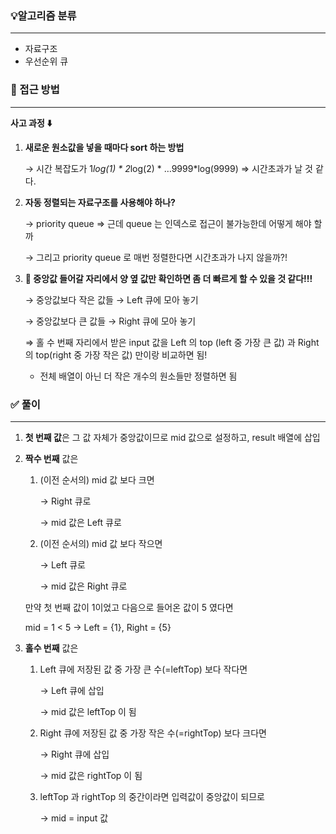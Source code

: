 ### 💡알고리즘 분류
---

- 자료구조
- 우선순위 큐

### 🔎 접근 방법

---

**사고 과정 ⬇️** 

1. **새로운 원소값을 넣을 때마다 sort 하는 방법** 
    
    → 시간 복잡도가 1*log(1) * 2*log(2) * …9999*log(9999) ⇒ 시간초과가 날 것 같다. 
    
2. **자동 정렬되는 자료구조를 사용해야 하나?** 
    
    → priority queue ⇒ 근데 queue 는 인덱스로 접근이 불가능한데 어떻게 해야 할까
    
    → 그리고 priority queue 로 매번 정렬한다면 시간초과가 나지 않을까?! 
    
3. **🔑 중앙값 들어갈 자리에서 양 옆 값만 확인하면 좀 더 빠르게 할 수 있을 것 같다!!!**
    
    → 중앙값보다 작은 값들 → Left 큐에 모아 놓기
    
    → 중앙값보다 큰 값들 → Right 큐에 모아 놓기 
    
    ⇒ 홀 수 번째 자리에서 받은 input 값을 Left 의 top (left 중 가장 큰 값) 과 Right 의 top(right 중 가장 작은 값) 만이랑 비교하면 됨! 
    
    + 전체 배열이 아닌 더 작은 개수의 원소들만 정렬하면 됨
    

### ✅ 풀이

---

1. **첫 번째 값**은 그 값 자체가 중앙값이므로 mid 값으로 설정하고, result 배열에 삽입
2. **짝수 번째** 값은 
    1. (이전 순서의) mid 값 보다 크면 
        
        → Right 큐로 
        
        → mid 값은 Left 큐로 
        
    2. (이전 순서의) mid 값 보다 작으면 
        
        → Left 큐로 
        
        → mid 값은 Right 큐로 
        
    
    만약 첫 번째 값이 1이었고 다음으로 들어온 값이 5 였다면 
    
    mid = 1 < 5 → Left = {1}, Right = {5}
    
3. **홀수 번째** 값은 
    1. Left 큐에 저장된 값 중 가장 큰 수(=leftTop) 보다 작다면 
        
        → Left 큐에 삽입
        
        → mid 값은 leftTop 이 됨
        
    2. Right 큐에 저장된 값 중 가장 작은 수(=rightTop) 보다 크다면 
        
        → Right 큐에 삽입
        
        → mid 값은 rightTop 이 됨
        
    3. leftTop 과 rightTop 의 중간이라면 입력값이 중앙값이 되므로 
        
        → mid = input 값
